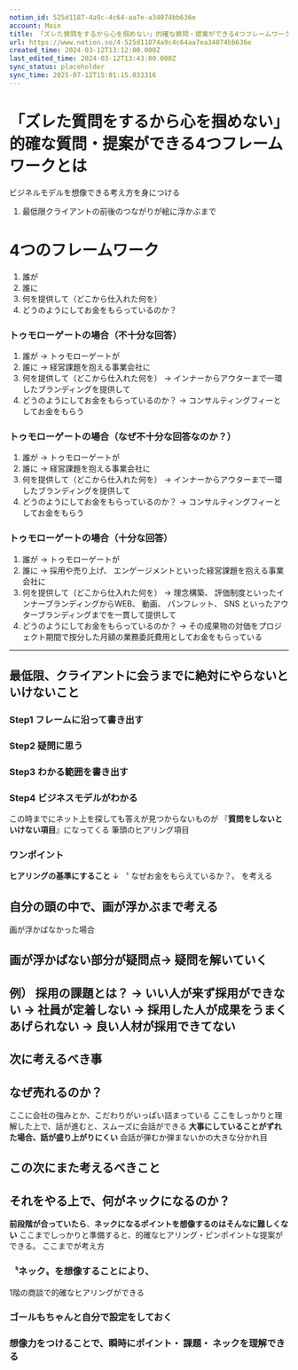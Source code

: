 ```yaml
---
notion_id: 525d1187-4a9c-4c64-aa7e-a34074bb636e
account: Main
title: 「ズレた質問をするから心を掴めない」的確な質問・提案ができる4つフレームワークとは
url: https://www.notion.so/4-525d11874a9c4c64aa7ea34074bb636e
created_time: 2024-03-12T13:12:00.000Z
last_edited_time: 2024-03-12T13:43:00.000Z
sync_status: placeholder
sync_time: 2025-07-12T15:01:15.033316
---
```

# 「ズレた質問をするから心を掴めない」的確な質問・提案ができる4つフレームワークとは

ビジネルモデルを想像できる考え方を身につける
  1. 最低限クライアントの前後のつながりが絵に浮かぶまで
# 4つのフレームワーク
1. 誰が
1. 誰に
1. 何を提供して（どこから仕入れた何を）
1. どうのようにしてお金をもらっているのか？
### トゥモローゲートの場合（不十分な回答）
1. 誰が
  → トゥモローゲートが
1. 誰に
  → 経営課題を抱える事業会社に
1. 何を提供して（どこから仕入れた何を）
  → インナーからアウターまで一環したブランディングを提供して
1. どうのようにしてお金をもらっているのか？
  → コンサルティングフィーとしてお金をもらう
### トゥモローゲートの場合（なぜ不十分な回答なのか？）
1. 誰が
  → トゥモローゲートが
1. 誰に
  → 経営課題を抱える事業会社に
1. 何を提供して（どこから仕入れた何を）
  → インナーからアウターまで一環したブランディングを提供して
1. どうのようにしてお金をもらっているのか？
  → コンサルティングフィーとしてお金をもらう
### トゥモローゲートの場合（十分な回答）
1. 誰が
  → トゥモローゲートが
1. 誰に
  → 採用や売り上げ、 エンゲージメントといった経営課題を抱える事業会社に
1. 何を提供して（どこから仕入れた何を）
  → 理念構築、 評価制度といったインナーブランディングからWEB、 動画、 パンフレット、 SNS といったアウターブランディングまでを一貫して提供して
1. どうのようにしてお金をもらっているのか？
  → その成果物の対価をプロジェクト期間で按分した月額の業務委託費用としてお金をもらっている
---
## 最低限、クライアントに会うまでに絶対にやらないといけないこと
### Step1 フレームに沿って書き出す
### Step2 疑問に思う
### Step3 わかる範囲を書き出す
### Step4 ビジネスモデルがわかる
 この時までにネット上を探しても答えが見つからないものが
『**質問をしないといけない項目**』になってくる
筆頭のヒアリング項目
### ワンポイント
**ヒアリングの基準にすること**
↓
〝 なぜお金をもらえているか？〟 を考える
## **自分の頭の中で、画が浮かぶまで考える**
画が浮かばなかった場合
## **画が浮かばない部分が疑問点→ 疑問を解いていく**
例）
採用の課題とは？
→ いい人が来ず採用ができない
→ 社員が定着しない
→ 採用した人が成果をうまくあげられない
→ 良い人材が採用できてない
---
## 次に考えるべき事
## なぜ売れるのか？
ここに会社の強みとか、こだわりがいっぱい詰まっている
ここをしっかりと理解した上で、話が進むと、スムーズに会話ができる
**大事にしていることがずれた場合、話が盛り上がりにくい**
会話が弾むか弾まないかの大きな分かれ目
## この次にまた考えるべきこと
## それをやる上で、何がネックになるのか？
**前段階が合っていたら**、**ネックになるポイントを想像するのはそんなに難しくない**
ここまでしっかりと準備すると、的確なヒアリング・ピンポイントな提案ができる。
ここまでが考え方
### 〝**ネック**〟を想像することにより、
1階の商談で的確なヒアリングができる
### **ゴールもちゃんと自分で設定をしておく**
###  想像力をつけることで、瞬時にポイント・ 課題・ ネックを理解できる